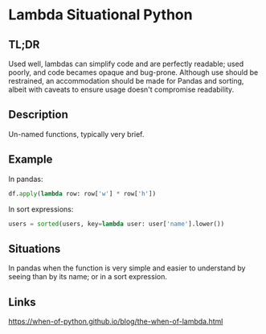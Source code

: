 Lambda <a class="status situational">Situational Python</a>
======

TL;DR
-----

Used well, lambdas can simplify code and are perfectly readable; used poorly, and code becames opaque and bug-prone. Although use should be restrained, an accommodation should be made for Pandas and sorting, albeit with caveats to ensure usage doesn't compromise readability.

Description
-----------

Un-named functions, typically very brief.

Example
-------

In pandas:

```python
df.apply(lambda row: row['w'] * row['h'])
```

In sort expressions:

```python
users = sorted(users, key=lambda user: user['name'].lower())
```

Situations
----------

In pandas when the function is very simple and easier to understand by seeing than by its name; or in a sort expression.


Links
-----

https://when-of-python.github.io/blog/the-when-of-lambda.html
